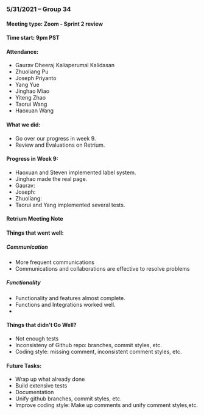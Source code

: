 ### 5/31/2021 – Group 34
#### Meeting type: Zoom - Sprint 2 review
#### Time start: 9pm PST

#### Attendance:
- Gaurav Dheeraj Kaliaperumal Kalidasan
- Zhuoliang Pu
- Joseph Priyanto
- Yang Yue
- Jinghao Miao
- Yiteng Zhao
- Taorui Wang
- Haoxuan Wang

#### What we did:
- Go over our progress in week 9.
- Review and Evaluations on Retrium.

#### Progress in Week 9:
- Haoxuan and Steven implemented label system.
- Jinghao made the real page.
- Gaurav:
- Joseph: 
- Zhuoliang: 
- Taorui and Yang implemented several tests.

#### Retrium Meeting Note
#### Things that went well:
##### Communication
- More frequent communications
- Communications and collaborations are effective to resolve problems
##### Functionality
- Functionality and features almost complete.
- Functions and Integrations worked well.
- 
#### Things that didn't Go Well?
- Not enough tests
- Inconsisteny of Github repo: branches, commit styles, etc.
- Coding style: missing comment, inconsistent comment styles, etc.

#### Future Tasks:
- Wrap up what already done
- Build extensive tests
- Documentation
- Unify github branches, commit styles, etc.
- Improve coding style: Make up comments and unify comment styles,etc.
